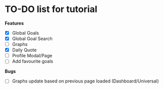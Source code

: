 # TO-DO list for tutorial

**Features**

- [x] Global Goals
- [x] Global Goal Search
- [ ] Graphs
- [x] Daily Quote
- [ ] Profile Modal/Page
- [ ] Add favourite goals

**Bugs**

- [ ] Graphs update based on previous page loaded (Dashboard/Universal)
